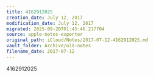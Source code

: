 ```yaml
---
title: 4162912025
creation_date: July 12, 2017
modification_date: July 12, 2017
migrated: 2025-09-20T01:45:46.217704
source: apple-notes-exporter
original_path: iCloud/Notes/2017-07-12-4162912025.md
vault_folder: Archive/old-notes
filename_date: 2017-07-12
---
```



4162912025
